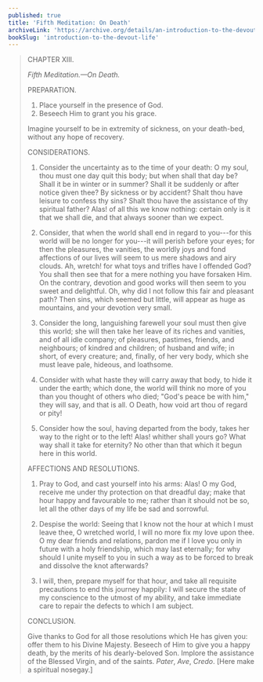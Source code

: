 ```yaml
---
published: true
title: 'Fifth Meditation: On Death'
archiveLink: 'https://archive.org/details/an-introduction-to-the-devout-life/page/25?view=theater'
bookSlug: 'introduction-to-the-devout-life'
---
```


> CHAPTER XIII.
>
> *Fifth Meditation.—On Death.*
>
> PREPARATION.
>
> 1. Place yourself in the presence of God.
> 2. Beseech Him to grant you his grace.
>
> Imagine yourself to be in extremity of sickness, on your death-bed, without any hope of recovery.
>
> CONSIDERATIONS.
>
> 1. Consider the uncertainty as to tħe time of your death: O my soul, thou must one day quit this body; but when shall that day be? Shall it be in winter or in summer? Shall it be suddenly or after notice given thee? By sickness or by accident? Shalt thou have leisure to confess thy sins? Shalt thou have the assistance of thy spiritual father? Alas! of all this we know nothing: certain only is it that we shall die, and that always sooner than we expect.
>
> 2. Consider, that when the world shall end in regard to you---for this world will be no longer for you---it will perish before your eyes; for then the pleasures, the vanities, the worldly joys and fond affections of our lives will seem to us mere shadows and airy clouds. Ah, wretch! for what toys and trifles have I offended God? You shall then see that for a mere nothing you have forsaken Him. On the contrary, devotion and good works will then seem to you sweet and delightful. Oh, why did I not follow this fair and pleasant path? Then sins, which seemed but little, will appear as huge as mountains, and your devotion very small.
>
> 3. Consider the long, languishing farewell your soul must then give this world; she will then take her leave of its riches and vanities, and of all idle company; of pleasures, pastimes, friends, and neighbours; of kindred and children; of husband and wife; in short, of every creature; and, finally, of her very body, which she must leave pale, hideous, and loathsome.
>
> 4. Consider with what haste they will carry away that body, to hide it under the earth; which done, the world will think no more of you than you thought of others who died; "God's peace be with him," they will say, and that is all. O Death, how void art thou of regard or pity!
>
> 5. Consider how the soul, having departed from the body, takes her way to the right or to the left! Alas! whither shall yours go? What way shall it take for eternity? No other than that which it begun here in this world.
>
> AFFECTIONS AND RESOLUTIONS.
>
> 1. Pray to God, and cast yourself into his arms: Alas! O my God, receive me under thy protection on that dreadful day; make that hour happy and favourable to me; rather than it should not be so, let all the other days of my life be sad and sorrowful.
>
> 2. Despise the world: Seeing that I know not the hour at which I must leave thee, O wretched world, I will no more fix my love upon thee. O my dear friends and relations, pardon me if I love you only in future with a holy friendship, which may last eternally; for why should I unite myself to you in such a way as to be forced to break and dissolve the knot afterwards?
>
> 3. I will, then, prepare myself for that hour, and take all requisite precautions to end this journey happily: I will secure the state of my conscience to the utmost of my ability, and take immediate care to repair the defects to which I am subject.
>
> CONCLUSION.
>
> Give thanks to God for all those resolutions which He has given you: offer them to his Divine Majesty. Beseech of Him to give you a happy death, by the merits of his dearly-beloved Son. Implore the assistance of the Blessed Virgin, and of the saints. *Pater*, *Ave*, *Credo*. [Here make a spiritual nosegay.]
